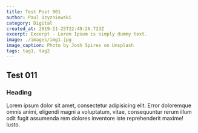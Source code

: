 ```yaml
---
title: Test Post 001
author: Paul Ozyzniewski
category: Digital
created_at: 2019-11-25T22:49:26.723Z
excerpt: Excerpt - Lorem Ipsum is simply dummy text.
image: ./images/img1.jpg
image_caption: Photo by Josh Spires on Unsplash
tags: tag1, tag2
---
```


## Test 011

### Heading

Lorem ipsum dolor sit amet, consectetur adipisicing elit. Error doloremque omnis animi,
eligendi magni a voluptatum, vitae, consequuntur rerum illum odit fugit assumenda rem dolores
inventore iste reprehenderit maxime! Iusto.
